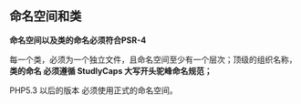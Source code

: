 ## 命名空间和类

**命名空间以及类的命名必须符合PSR-4**

每一个类，必须为一个独立文件，且命名空间至少有一个层次；顶级的组织名称，**类的命名 必须遵循 StudlyCaps 大写开头驼峰命名规范；**

PHP5.3 以后的版本 必须使用正式的命名空间。

